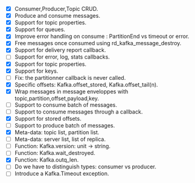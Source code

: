  - [x] Consumer,Producer,Topic CRUD.
 - [x] Produce and consume messages.
 - [x] Support for topic properties.
 - [x] Support for queues.
 - [x] Improve error handling on consume : PartitionEnd vs timeout or error.
 - [x] Free messages once consumed using rd_kafka_message_destroy.
 - [x] Support for delivery report callback.
 - [ ] Support for error, log, stats callbacks.
 - [x] Support for topic properties.
 - [x] Support for keys.
 - [ ] Fix: the partitionner callback is never called.
 - [x] Specific offsets: Kafka.offset_stored, Kafka.offset_tail(n).
 - [x] Wrap messages in message enveloppes with topic,partition,offset,payload,key.
 - [ ] Support to consume batch of messages.
 - [ ] Support to consume messages through a callback.
 - [x] Support for stored offsets.
 - [ ] Support to produce batch of messages.
 - [x] Meta-data: topic list, partition list.
 - [ ] Meta-data: server list, list of replica.
 - [ ] Function: Kafka.version: unit -> string.
 - [ ] Function: Kafka.wait_destroyed.
 - [x] Function: Kafka.outq_len.
 - [ ] Do we have to distinguish types: consumer vs producer.
 - [ ] Introduce a Kafka.Timeout exception.
